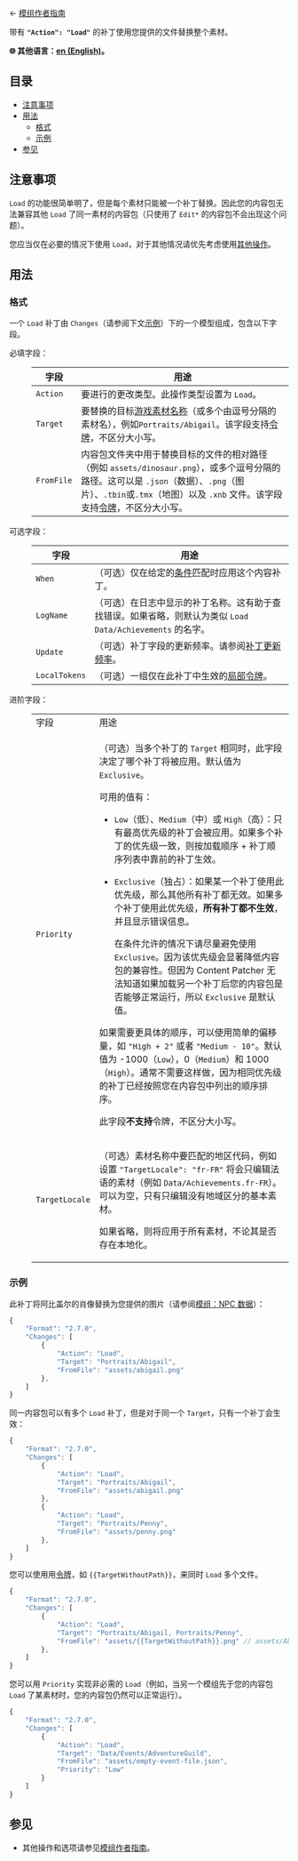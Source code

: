 ﻿← [模组作者指南](../author-guide.md)

带有 **`"Action": "Load"`** 的补丁使用您提供的文件替换整个素材。

**🌐 其他语言：[en (English)](../../author-guide/action-load.md)。**

## 目录
* [注意事项](#caveats)
* [用法](#usage)
  * [格式](#format)
  * [示例](#examples)
* [参见](#see-also)

## 注意事项<a name="caveats"></a>
`Load` 的功能很简单明了，但是每个素材只能被一个补丁替换。因此您的内容包无法兼容其他 `Load` 了同一素材的内容包（只使用了 `Edit*` 的内容包不会出现这个问题）。

您应当仅在必要的情况下使用 `Load`，对于其他情况请优先考虑使用[其他操作](../author-guide.md#actions)。

## 用法<a name="usage"></a>
### 格式<a name="format"></a>
一个 `Load` 补丁由 `Changes`（请参阅下文[示例](#examples)）下的一个模型组成，包含以下字段。

<dl>
<dt>必填字段：</dt>
<dd>

字段       | 用途
--------- | -------
`Action`  | 要进行的更改类型。此操作类型设置为 `Load`。
`Target`  | 要替换的目标[游戏素材名称](../author-guide.md#what-is-an-asset)（或多个由逗号分隔的素材名），例如`Portraits/Abigail`。该字段支持[令牌](../author-guide.md#tokens)，不区分大小写。
`FromFile` | 内容包文件夹中用于替换目标的文件的相对路径（例如 `assets/dinosaur.png`），或多个逗号分隔的路径。这可以是 `.json`（数据）、`.png`（图片）、`.tbin`或`.tmx`（地图）以及 `.xnb` 文件。该字段支持[令牌](../author-guide.md#tokens)，不区分大小写。

</dd>
<dt>可选字段：</dt>
<dd>

字段       | 用途
--------- | -------
`When`        | （可选）仅在给定的[条件](../author-guide.md#conditions)匹配时应用这个内容补丁。
`LogName`     | （可选）在日志中显示的补丁名称。这有助于查找错误。如果省略，则默认为类似 `Load Data/Achievements` 的名字。
`Update`      | （可选）补丁字段的更新频率。请参阅[补丁更新频率](../author-guide.md#update-rate)。
`LocalTokens` | （可选）一组仅在此补丁中生效的[局部令牌](../author-guide/tokens.md#local-tokens)。

</dd>
<dt>进阶字段：</dt>
<dd>

<table>
  <tr>
    <td>字段</td>
    <td>用途</td>
  </tr>
  <tr>
  <td><code>Priority</code></td>
    <td>

（可选）当多个补丁的 `Target` 相同时，此字段决定了哪个补丁将被应用。默认值为 `Exclusive`。

可用的值有：

* `Low`（低）、`Medium`（中）或 `High`（高）：只有最高优先级的补丁会被应用。如果多个补丁的优先级一致，则按加载顺序 + 补丁顺序列表中靠前的补丁生效。
* `Exclusive`（独占）：如果某一个补丁使用此优先级，那么其他所有补丁都无效。如果多个补丁使用此优先级，**所有补丁都不生效**，并且显示错误信息。

  在条件允许的情况下请尽量避免使用 `Exclusive`。因为该优先级会显著降低内容包的兼容性。但因为 Content Patcher 无法知道如果加载另一个补丁后您的内容包是否能够正常运行，所以 `Exclusive` 是默认值。

如果需要更具体的顺序，可以使用简单的偏移量，如 `"High + 2"` 或者 `"Medium - 10"`。默认值为 -1000（`Low`），0（`Medium`）和 1000（`High`）。通常不需要这样做，因为相同优先级的补丁已经按照您在内容包中列出的顺序排序。

此字段**不支持**令牌，不区分大小写。

  </tr>
  <tr>
  <td><code>TargetLocale</code></td>
  <td>

（可选）素材名称中要匹配的地区代码，例如设置 `"TargetLocale": "fr-FR"` 将会只编辑法语的素材（例如 `Data/Achievements.fr-FR`）。可以为空，只有只编辑没有地域区分的基本素材。

如果省略，则将应用于所有素材，不论其是否存在本地化。

</td>
</table>
</dd>
</dl>

### 示例<a name="examples"></a>
此补丁将阿比盖尔的肖像替换为您提供的图片（请参阅[模组：NPC 数据](https://zh.stardewvalleywiki.com/模组:NPC数据)）：
```js
{
    "Format": "2.7.0",
    "Changes": [
        {
            "Action": "Load",
            "Target": "Portraits/Abigail",
            "FromFile": "assets/abigail.png"
        },
    ]
}
```

同一内容包可以有多个 `Load` 补丁，但是对于同一个 `Target`，只有一个补丁会生效：
```js
{
    "Format": "2.7.0",
    "Changes": [
        {
            "Action": "Load",
            "Target": "Portraits/Abigail",
            "FromFile": "assets/abigail.png"
        },
        {
            "Action": "Load",
            "Target": "Portraits/Penny",
            "FromFile": "assets/penny.png"
        },
    ]
}
```

您可以使用用[令牌](../author-guide.md#tokens)，如 `{{TargetWithoutPath}}`，来同时 `Load` 多个文件。
```js
{
    "Format": "2.7.0",
    "Changes": [
        {
            "Action": "Load",
            "Target": "Portraits/Abigail, Portraits/Penny",
            "FromFile": "assets/{{TargetWithoutPath}}.png" // assets/Abigail.png, assets/Penny.png
        },
    ]
}
```

您可以用 `Priority` 实现非必需的 `Load`（例如，当另一个模组先于您的内容包 `Load` 了某素材时，您的内容包仍然可以正常运行）。
```js
{
    "Format": "2.7.0",
    "Changes": [
        {
            "Action": "Load",
            "Target": "Data/Events/AdventureGuild",
            "FromFile": "assets/empty-event-file.json",
            "Priority": "Low"
        }
    ]
}
```

## 参见<a name="see-also"></a>
* 其他操作和选项请参见[模组作者指南](../author-guide.md)。
